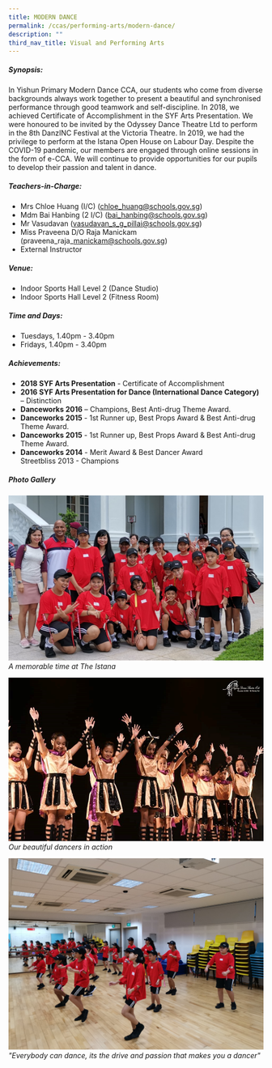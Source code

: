 ```yaml
---
title: MODERN DANCE
permalink: /ccas/performing-arts/modern-dance/
description: ""
third_nav_title: Visual and Performing Arts
---
```

##### Synopsis:
In Yishun Primary Modern Dance CCA, our students who come from diverse backgrounds always work together to present a beautiful and synchronised performance through good teamwork and self-discipline. In 2018, we achieved Certificate of Accomplishment in the SYF Arts Presentation. We were honoured to be invited by the Odyssey Dance Theatre Ltd to perform in the 8th DanzINC Festival at the Victoria Theatre. In 2019, we had the privilege to perform at the Istana Open House on Labour Day. Despite the COVID-19 pandemic, our members are engaged through online sessions in the form of e-CCA. We will continue to provide opportunities for our pupils to develop their passion and talent in dance.

##### Teachers-in-Charge:
* Mrs Chloe Huang (I/C) (chloe_huang@schools.gov.sg)
* Mdm Bai Hanbing (2 I/C) (bai_hanbing@schools.gov.sg)
* Mr Vasudavan (vasudavan_s_g_pillai@schools.gov.sg)
* Miss Praveena D/O Raja Manickam (praveena\_raja\_manickam@schools.gov.sg)
* External Instructor

##### Venue:
* Indoor Sports Hall Level 2 (Dance Studio)
* Indoor Sports Hall Level 2 (Fitness Room)
  

##### Time and Days:
* Tuesdays, 1.40pm - 3.40pm
* Fridays, 1.40pm - 3.40pm

##### Achievements:
* **2018 SYF Arts Presentation** - Certificate of Accomplishment
* **2016 SYF Arts Presentation for Dance (International Dance Category)** – Distinction
* **Danceworks 2016** – Champions, Best Anti-drug Theme Award.
* **Danceworks 2015** - 1st Runner up, Best Props Award & Best Anti-drug Theme Award.
* **Danceworks 2015** - 1st Runner up, Best Props Award & Best Anti-drug Theme Award.
* **Danceworks 2014** - Merit Award & Best Dancer Award   
Streetbliss 2013 - Champions

##### Photo Gallery
![](/images/CCAs/Modern%20Dance/Memorable%20time%20at%20Istana.jpg)
*A memorable time at The Istana*

![](/images/CCAs/Modern%20Dance/Dancer%201.jpg)
*Our beautiful dancers in action*

![](/images/CCAs/Modern%20Dance/dancer%202.jpg)
*"Everybody can dance, its the drive and passion that makes you a dancer"*